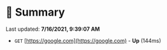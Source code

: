 # 📖 Summary
Last updated: **7/16/2021, 9:39:07 AM**

- `GET` [https://google.com](https://google.com) - **Up** (144ms)
